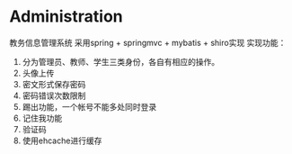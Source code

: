 # Administration
教务信息管理系统
采用spring + springmvc + mybatis + shiro实现
实现功能：
1. 分为管理员、教师、学生三类身份，各自有相应的操作。
2. 头像上传
3. 密文形式保存密码
4. 密码错误次数限制
5. 踢出功能，一个帐号不能多处同时登录
6. 记住我功能
7. 验证码
8. 使用ehcache进行缓存

